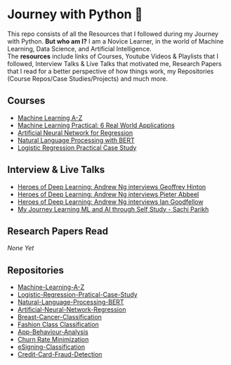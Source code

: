 # Journey with Python 🐍
This repo consists of all the Resources that I followed during my Journey with Python. **But who am I?** I am a Novice Learner, in the world of Machine Learning, Data Science, and Artificial Intelligence.  
The **resources** include links of Courses, Youtube Videos & Playlists that I followed, Interview Talks & Live Talks that motivated me, Research Papers that I read for a better perspective of how things work, my Repositories (Course Repos/Case Studies/Projects) and much more.

## Courses 
- [Machine Learning A-Z](https://www.udemy.com/share/101WciCEIfcVxQRXw=/)
- [Machine Learning Practical: 6 Real World Applications](https://www.udemy.com/share/101XIsCEIfcVxQRXw=/)
- [Artificial Neural Network for Regression](https://www.udemy.com/share/102R9WCEIfcVxQRXw=/)
- [Natural Language Processing with BERT](https://www.udemy.com/share/102R7CCEIfcVxQRXw=/)
- [Logistic Regression Practical Case Study](https://www.udemy.com/share/102R7cCEIfcVxQRXw=/)

## Interview & Live Talks
- [Heroes of Deep Learning: Andrew Ng interviews Geoffrey Hinton](https://youtu.be/-eyhCTvrEtE)
- [Heroes of Deep Learning: Andrew Ng interviews Pieter Abbeel](https://youtu.be/dmkPJpWCVcI)
- [Heroes of Deep Learning: Andrew Ng interviews Ian Goodfellow](https://youtu.be/pWAc9B2zJS4)
- [My Journey Learning ML and AI through Self Study - Sachi Parikh](https://youtu.be/iN7cAHpBA9s)

## Research Papers Read
*None Yet*

## Repositories
- [Machine-Learning-A-Z](https://github.com/Elemento24/Machine-Learning-A-Z)
- [Logistic-Regression-Pratical-Case-Study](https://github.com/Elemento24/Logistic-Regression-Pratical-Case-Study)
- [Natural-Language-Processing-BERT](https://github.com/Elemento24/Natural-Language-Processing-BERT)
- [Artificial-Neural-Network-Regression](https://github.com/Elemento24/Artificial-Neural-Network-Regression)
- [Breast-Cancer-Classification](https://github.com/Elemento24/Breast-Cancer-Classification)
- [Fashion Class Classification](https://github.com/Elemento24/Fashion-Class-Classification)
- [App-Behaviour-Analysis](https://github.com/Elemento24/App-Behaviour-Analysis)
- [Churn Rate Minimization](https://github.com/Elemento24/Churn-Rate-Minimization)
- [eSigning-Classification](https://github.com/Elemento24/eSigning-Classification)
- [Credit-Card-Fraud-Detection](https://github.com/Elemento24/Credit-Card-Fraud-Detection)